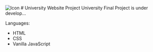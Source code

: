 ![Icon](https://user-images.githubusercontent.com/51126010/164816620-6ce8263f-07d1-4c31-b521-83bdddad4663.png) # University Website Project
University Final Project is under develop...

Languages:
- HTML
- CSS
- Vanilla JavaScript
